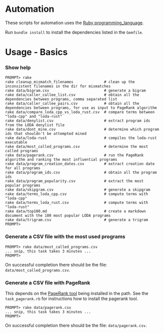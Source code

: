 # Automation

These scripts for automation uses the [Ruby programming_language](https://www.ruby-lang.org/en/).

Run `bundle install` to install the dependencies listed in the `Gemfile`.


# Usage - Basics

### Show help

```
PROMPT> rake
rake cleanup_mismatch_filenames              # clean up the inconsistent filenames in the dir for mismatches
rake data/bigram.csv                         # generate a bigram
rake data/caller_callee_list.csv             # obtain all the dependencies between programs, comma separated list
rake data/caller_callee_pairs.csv            # obtain all the dependencies between programs, for use as input to PageRank algorithm
rake data/compare_loda_cpp_vs_loda_rust.csv  # compare terms between "loda-cpp" and "loda-rust"
rake data/denylist.csv                       # extract program ids from the LODA denylist file
rake data/dont_mine.csv                      # determine which program ids that shouldn't be attempted mined
rake data/loda-rust                          # compiles the loda-rust executable
rake data/most_called_programs.csv           # determine the most called programs
rake data/pagerank.csv                       # run the PageRank algorithm and ranking the most influential programs
rake data/program_creation_dates.csv         # extract creation date for all programs
rake data/program_ids.csv                    # obtain all the program ids
rake data/program_popularity.csv             # extract the most popular programs
rake data/skipgram.csv                       # generate a skipgram
rake data/terms_loda_cpp.csv                 # compute terms with "loda-cpp"
rake data/terms_loda_rust.csv                # compute terms with "loda-rust"
rake data/top100.md                          # create a markdown document with the 100 most popular LODA programs
rake data/trigram.csv                        # generate a trigram
PROMPT>
```

### Generate a CSV file with the most used programs

```
PROMPT> rake data/most_called_programs.csv
... snip, this task takes 3 minutes ...
PROMPT>
```

On successful completion there should be the file: `data/most_called_programs.csv`.


### Generate a CSV file with PageRank

This depends on the [PageRank tool](https://github.com/louridas/pagerank) being installed in the path.
See the `task_pagerank.rb` for instructions how to install the pagerank tool.

```
PROMPT> rake data/pagerank.csv
... snip, this task takes 3 minutes ...
PROMPT>
```

On successful completion there should be the file: `data/pagerank.csv`.

